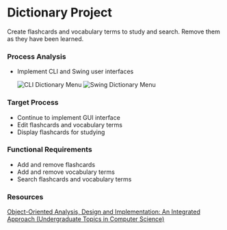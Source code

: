 # Dictionary Project

Create flashcards and vocabulary terms to study and search. Remove them as they have been learned.

### Process Analysis

- Implement CLI and Swing user interfaces

  ![CLI Dictionary Menu](https://github.com/oneexists/ShelfTracker/blob/main/img/cli_menu.png)
  ![Swing Dictionary Menu](https://github.com/oneexists/ShelfTracker/blob/main/img/swing_menu.png)

### Target Process

- Continue to implement GUI interface
- Edit flashcards and vocabulary terms
- Display flashcards for studying

### Functional Requirements

- Add and remove flashcards
- Add and remove vocabulary terms
- Search flashcards and vocabulary terms

### Resources
[Object-Oriented Analysis, Design and Implementation: An Integrated Approach (Undergraduate Topics in Computer Science)](https://www.amazon.com/Object-Oriented-Analysis-Design-Implementation-Undergraduate-ebook/dp/B017JYTDNY/ref=sr_1_1?qid=1653514735&refinements=p_27%3ABrahma+Dathan&s=books&sr=1-1)
